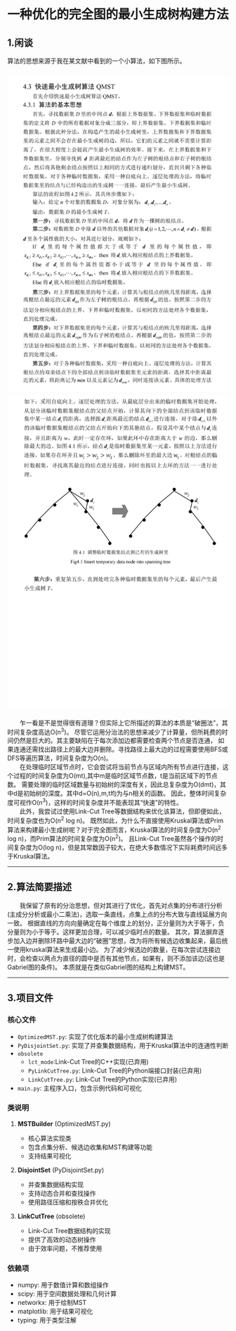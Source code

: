 
# 一种优化的完全图的最小生成树构建方法

## 1.闲谈
算法的思想来源于我在某文献中看到的一个小算法，如下图所示。

![image](./image/QMST_1.jpg)
![image](./image/QMST_2.jpg)
---
&emsp;&emsp;乍一看是不是觉得很有道理？但实际上它所描述的算法的本质是“破圈法”，其时间复杂度高达O(n<sup>3</sup>)。
尽管它运用分治法的思想来减少了计算量，但所耗费的时间仍然是巨大的。其主要缺陷在于每次添加边都需要检查两个节点是否连通，
如果连通还需找出路径上的最大边并删除。寻找路径上最大边的过程需要使用BFS或DFS等遍历算法，时间复杂度为O(n)。  
&emsp;&emsp;在处理临时区域节点时，它会尝试将当前节点与区域内所有节点进行连接，这个过程的时间复杂度为O(mt),其中m是临时区域节点数，t是当前区域下的节点数。
需要处理的临时区域数量与初始树的深度有关，因此总复杂度为O(dmt)，其中d是初始树的深度。其中d=O(n),m,t均为与n相关的函数。
因此，整体时间复杂度可视作O(n<sup>3</sup>)，这样的时间复杂度并不能表现其“快速”的特性。  
&emsp;&emsp;此外，我尝试过使用Link-Cut Tree等数据结构来优化该算法，但即便如此，时间复杂度也为O(n<sup>2</sup> log n)。
既然如此，为什么不直接使用Kruskal算法或Prim算法来构建最小生成树呢？对于完全图而言，Kruskal算法的时间复杂度为O(n<sup>2</sup> log n)，而Prim算法的时间复杂度为O(n<sup>2</sup>)。
且Link-Cut Tree虽然各个操作的时间复杂度为O(log n)，但是其常数因子较大，在绝大多数情况下实际耗费时间远多于Kruskal算法。

---
## 2.算法简要描述
&emsp;&emsp;我保留了原有的分治思想，但对其进行了优化，首先对点集的分布进行分析(主成分分析或最小二乘法)，选取一条直线，点集上点的分布大致与直线延展方向一致。
根据直线的方向向量确定在每个维度上的划分，正分量则为大于等于，负分量则为小于等于。这样更加合理，可以减少临时点的数量。
其次，算法摒弃逐步加入边并删除环路中最大边的“破圈”思想，改为将所有候选边收集起来，最后统一使用kruskal算法来生成最小边。
为了减少候选边的数量，在每次尝试连接边时，会检查以两点为直径的圆中是否有其他节点，如果有，则不添加该边(这也是Gabriel图的条件)。
本质就是在类似Gabriel图的结构上构建MST。

---
## 3.项目文件

### 核心文件
- `OptimizedMST.py`: 实现了优化版本的最小生成树构建算法
- `PyDisjointSet.py`: 实现了并查集数据结构，用于Kruskal算法中的连通性判断
- `obsolete`
  - `lct_mode`:Link-Cut Tree的C++实现(已弃用) 
  - `PyLinkCutTree.py`: Link-Cut Tree的Python端接口封装(已弃用) 
  - `LinkCutTree.py`: Link-Cut Tree的Python实现(已弃用) 
- `main.py`: 主程序入口，包含示例代码和可视化

### 类说明
1. **MSTBuilder** (OptimizedMST.py)
   - 核心算法实现类
   - 包含点集分析、候选边收集和MST构建等功能
   - 支持结果可视化

2. **DisjointSet** (PyDisjointSet.py)
   - 并查集数据结构实现
   - 支持动态合并和查找操作
   - 使用路径压缩和按秩合并优化

3. **LinkCutTree** (obsolete)
   - Link-Cut Tree数据结构的实现
   - 提供了高效的动态树操作
   - 由于效率问题，不推荐使用

### 依赖项
- numpy: 用于数值计算和数组操作
- scipy: 用于空间数据处理和几何计算
- networkx: 用于绘制MST
- matplotlib: 用于结果可视化
- typing: 用于类型注解




